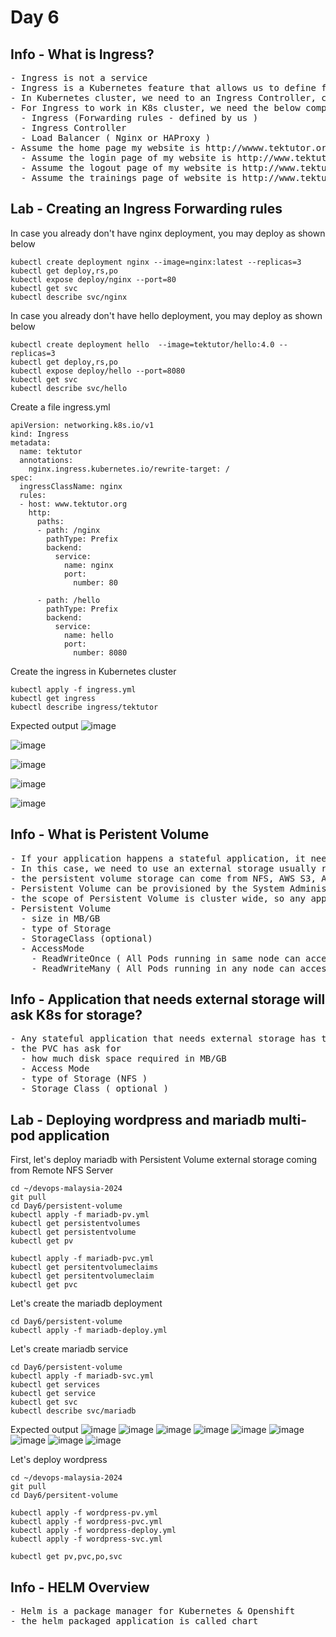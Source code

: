 # Day 6

## Info - What is Ingress?
<pre>
- Ingress is not a service
- Ingress is a Kubernetes feature that allows us to define forwarding rules
- In Kubernetes cluster, we need to an Ingress Controller, can be Nginx Ingress Controller or HAProxy Ingress Controller
- For Ingress to work in K8s cluster, we need the below components in K8s cluster
  - Ingress (Forwarding rules - defined by us )
  - Ingress Controller
  - Load Balancer ( Nginx or HAProxy )
- Assume the home page my website is http://wwww.tektutor.org
  - Assume the login page of my website is http://www.tektutor.org/login
  - Assume the logout page of my website is http://www.tektutor.org/logout
  - Assume the trainings page of website is http://www.tektutor.org/trainings
</pre>

## Lab - Creating an Ingress Forwarding rules
In case you already don't have nginx deployment, you may deploy as shown below
```
kubectl create deployment nginx --image=nginx:latest --replicas=3
kubectl get deploy,rs,po
kubectl expose deploy/nginx --port=80
kubectl get svc
kubectl describe svc/nginx
```

In case you already don't have hello deployment, you may deploy as shown below
```
kubectl create deployment hello  --image=tektutor/hello:4.0 --replicas=3
kubectl get deploy,rs,po
kubectl expose deploy/hello --port=8080
kubectl get svc
kubectl describe svc/hello
```

Create a file ingress.yml
```
apiVersion: networking.k8s.io/v1
kind: Ingress
metadata:
  name: tektutor
  annotations:
    nginx.ingress.kubernetes.io/rewrite-target: /
spec:
  ingressClassName: nginx
  rules:
  - host: www.tektutor.org
    http:
      paths:
      - path: /nginx
        pathType: Prefix
        backend:
          service:
            name: nginx
            port:
              number: 80

      - path: /hello
        pathType: Prefix
        backend:
          service:
            name: hello 
            port:
              number: 8080
```

Create the ingress in Kubernetes cluster
```
kubectl apply -f ingress.yml
kubectl get ingress
kubectl describe ingress/tektutor
```

Expected output
![image](https://github.com/tektutor/devops-malaysia-2024/assets/12674043/ff73a367-645a-4171-873a-a6eb9036b5b9)

![image](https://github.com/tektutor/devops-malaysia-2024/assets/12674043/ccb75211-93a2-4699-86bc-ed139f6b6575)

![image](https://github.com/tektutor/devops-malaysia-2024/assets/12674043/41b396b9-0d77-4632-8c4e-a25e4e383008)

![image](https://github.com/tektutor/devops-malaysia-2024/assets/12674043/46d8a2aa-9058-4544-b297-ad2214734c87)

![image](https://github.com/tektutor/devops-malaysia-2024/assets/12674043/631fe285-c0cc-42b6-be95-f1acbcc19683)

## Info - What is Peristent Volume
<pre>
- If your application happens a stateful application, it needs to persistent the data beyond the lifetime of the Pod containers
- In this case, we need to use an external storage usually referred in Kubernetes/Openshift as Persistent Volume (PV)
- the persistent volume storage can come from NFS, AWS S3, AWS EBS, Azure Storage
- Persistent Volume can be provisioned by the System Administrator either manually or using Storage Class dynamically
- the scope of Persistent Volume is cluster wide, so any application running in the cluster on anyname can claim the Persistent Volume if the below criteria matches
- Persistent Volume
  - size in MB/GB
  - type of Storage
  - StorageClass (optional)
  - AccessMode
    - ReadWriteOnce ( All Pods running in same node can access the PV )
    - ReadWriteMany ( All Pods running in any node can access the PV )
</pre>  

## Info - Application that needs external storage will ask K8s for storage?
<pre>
- Any stateful application that needs external storage has to request the K8s/Openshift cluster by defining a Persistent Volume Claim(PVC)
- the PVC has ask for 
  - how much disk space required in MB/GB
  - Access Mode
  - type of Storage (NFS )
  - Storage Class ( optional )
</pre>  

## Lab - Deploying wordpress and mariadb multi-pod application
First, let's deploy mariadb with Persistent Volume external storage coming from Remote NFS Server
```
cd ~/devops-malaysia-2024
git pull
cd Day6/persistent-volume
kubectl apply -f mariadb-pv.yml
kubectl get persistentvolumes
kubectl get persistentvolume
kubectl get pv

kubectl apply -f mariadb-pvc.yml
kubectl get persitentvolumeclaims
kubectl get persitentvolumeclaim
kubectl get pvc
```

Let's create the mariadb deployment
```
cd Day6/persistent-volume
kubectl apply -f mariadb-deploy.yml
```

Let's create mariadb service
```
cd Day6/persistent-volume
kubectl apply -f mariadb-svc.yml
kubectl get services
kubectl get service
kubectl get svc
kubectl describe svc/mariadb
```

Expected output
![image](https://github.com/tektutor/devops-malaysia-2024/assets/12674043/e6547b63-6fbb-47b6-82ee-497f4abc4b1e)
![image](https://github.com/tektutor/devops-malaysia-2024/assets/12674043/8f63eedd-3d9f-4c67-903e-6f1bd03c4b74)
![image](https://github.com/tektutor/devops-malaysia-2024/assets/12674043/59bd2833-c04b-44fd-9a0f-307b1926ec4d)
![image](https://github.com/tektutor/devops-malaysia-2024/assets/12674043/f2119b1a-b312-452e-a20b-c2d4daf30982)
![image](https://github.com/tektutor/devops-malaysia-2024/assets/12674043/f633ca12-a1d2-4194-aec2-33d4861ab67f)
![image](https://github.com/tektutor/devops-malaysia-2024/assets/12674043/b6aa9eec-ffa3-4a0c-a467-af3a02e23942)
![image](https://github.com/tektutor/devops-malaysia-2024/assets/12674043/7957564c-88a6-4157-b9d2-c95bab51a320)
![image](https://github.com/tektutor/devops-malaysia-2024/assets/12674043/9f53b296-dd15-4948-a457-0698475e2da3)
![image](https://github.com/tektutor/devops-malaysia-2024/assets/12674043/7e045506-4443-4dab-b5d9-11cb4a4fb765)

Let's deploy wordpress
```
cd ~/devops-malaysia-2024
git pull
cd Day6/persitent-volume

kubectl apply -f wordpress-pv.yml
kubectl apply -f wordpress-pvc.yml
kubectl apply -f wordpress-deploy.yml
kubectl apply -f wordpress-svc.yml

kubectl get pv,pvc,po,svc
```



## Info - HELM Overview
<pre>
- Helm is a package manager for Kubernetes & Openshift
- the helm packaged application is called chart
</pre>

